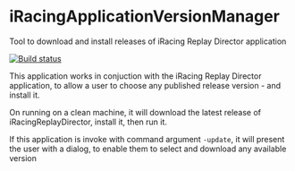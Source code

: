 # iRacingApplicationVersionManager

Tool to download and install releases of iRacing Replay Director application

[![Build status](https://ci.appveyor.com/api/projects/status/k42mculhw9hl2bam/branch/master?svg=true)](https://ci.appveyor.com/project/vipoo/iracingapplicationversionmanager/branch/master)

This application works in conjuction with the iRacing Replay Director application, 
to allow a user to choose any published release version - and install it.

On running on a clean machine, it will download the latest release of iRacingReplayDirector, install it, then run it.

If this application is invoke with command argument ```-update```, it will present the user with a dialog, to enable them to select and download any available version
